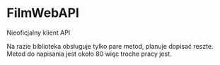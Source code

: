 # FilmWebAPI 
Nieoficjalny klient API 

Na razie biblioteka obsługuje tylko pare metod, planuje dopisać reszte.
Metod do napisania jest około 80 więc troche pracy jest.
